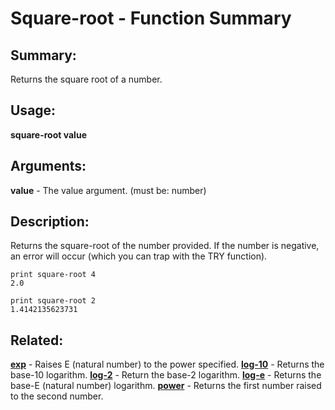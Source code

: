 # Square-root - Function Summary

## Summary:

Returns the square root of a number.

## Usage:

**square-root value**

## Arguments:

**value** - The value argument. (must be: number)

## Description:

Returns the square-root of the number provided. If the number is negative, an error will occur (which you can trap with the TRY function).

```
print square-root 4
2.0
```

```
print square-root 2
1.4142135623731
```

## Related:

[**exp**](http://www.rebol.com/docs/words/wexp.html) - Raises E (natural number) to the power specified.
[**log-10**](http://www.rebol.com/docs/words/wlog-10.html) - Returns the base-10 logarithm.
[**log-2**](http://www.rebol.com/docs/words/wlog-2.html) - Return the base-2 logarithm.
[**log-e**](http://www.rebol.com/docs/words/wlog-e.html) - Returns the base-E (natural number) logarithm.
[**power**](http://www.rebol.com/docs/words/wpower.html) - Returns the first number raised to the second number.